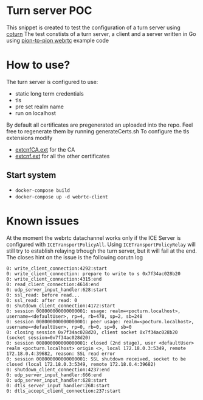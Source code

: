# Turn server POC
This snippet is created to test the configuration of a turn server using [coturn](https://github.com/coturn/coturn)
The test constists of a turn server, a client and a server written in Go using [pion-to-pion webrtc](https://github.com/pion/webrtc) example code

# How to use?
The turn server is configured to use:
  - static long term credentials
  - tls
  - pre set realm name
  - run on localhost
  
By default all certificates are pregenerated an uploaded into the repo. Feel free to regenerate them by running generateCerts.sh
To configure the tls extensions modify
  - [extcnfCA.ext](https://github.com/artofimagination/snippets/blob/master/turn-server/extcnfCA.ext) for the CA
  - [extcnf.ext](https://github.com/artofimagination/snippets/blob/master/turn-server/extcnf.ext) for all the other certificates
  
## Start system
  - `docker-compose build`
  - `docker-compose up -d webrtc-client`
  
# Known issues
At the moment the webrtc datachannel works only if the ICE Server is configured with `ICETransportPolicyAll`.
Using `ICETransportPolicyRelay` will still try to establish relaying trhough the turn server, but it will fail at the end. The closes hint on the issue is the following corutn log

```0: session 008000000000000001: realm <pocturn.localhost> user <defaultUser>: incoming packet message processed, error 401: Unauthorized
0: write_client_connection:4292:start
0: write_client_connection: prepare to write to s 0x7f34ac028b20
0: write_client_connection:4315:end
0: read_client_connection:4614:end
0: udp_server_input_handler:628:start
0: ssl_read: before read...
0: ssl_read: after read: 0
0: shutdown_client_connection:4172:start
0: session 008000000000000001: usage: realm=<pocturn.localhost>, username=<defaultUser>, rp=4, rb=478, sp=2, sb=248
0: session 008000000000000001: peer usage: realm=<pocturn.localhost>, username=<defaultUser>, rp=0, rb=0, sp=0, sb=0
0: closing session 0x7f34ac028d20, client socket 0x7f34ac028b20 (socket session=0x7f34ac028d20)
0: session 008000000000000001: closed (2nd stage), user <defaultUser> realm <pocturn.localhost> origin <>, local 172.18.0.3:5349, remote 172.18.0.4:39682, reason: SSL read error
0: session 008000000000000001: SSL shutdown received, socket to be closed (local 172.18.0.3:5349, remote 172.18.0.4:39682)
0: shutdown_client_connection:4237:end
0: udp_server_input_handler:666:end
0: udp_server_input_handler:628:start
0: dtls_server_input_handler:268:start
0: dtls_accept_client_connection:237:start
```
```
